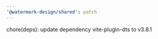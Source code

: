 ```yaml
---
'@watermark-design/shared': patch
---
```


chore(deps): update dependency vite-plugin-dts to v3.8.1
